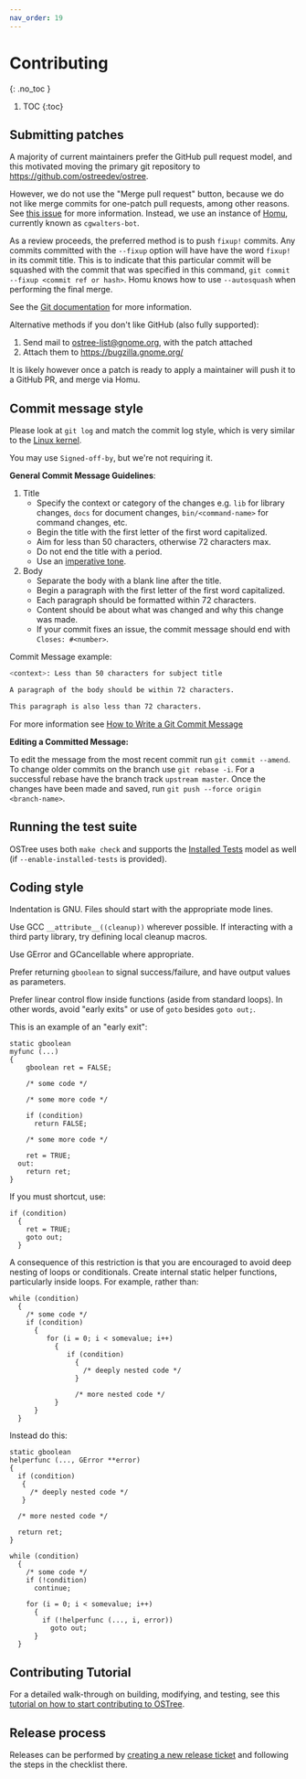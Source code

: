 ```yaml
---
nav_order: 19
---
```


# Contributing
{: .no_toc }

1. TOC
{:toc}

## Submitting patches

A majority of current maintainers prefer the GitHub pull request
model, and this motivated moving the primary git repository to
<https://github.com/ostreedev/ostree>.

However, we do not use the "Merge pull request" button, because we do
not like merge commits for one-patch pull requests, among other
reasons.  See [this issue](https://github.com/isaacs/github/issues/2)
for more information.  Instead, we use an instance of
[Homu](https://github.com/servo/homu), currently known as
`cgwalters-bot`.

As a review proceeds, the preferred method is to push `fixup!` commits. Any commits committed with the `--fixup` option will have have the word `fixup!` in its commit title. This is to indicate that this particular commit will be squashed with the commit that was specified in this command, `git commit --fixup <commit ref or hash>`. Homu knows how to use `--autosquash` when performing the final merge.

See the
[Git documentation](https://git-scm.com/docs/git-rebase) for more
information.

Alternative methods if you don't like GitHub (also fully supported):

 1. Send mail to <ostree-list@gnome.org>, with the patch attached
 1. Attach them to <https://bugzilla.gnome.org/>

It is likely however once a patch is ready to apply a maintainer
will push it to a GitHub PR, and merge via Homu.

## Commit message style

Please look at `git log` and match the commit log style, which is very
similar to the
[Linux kernel](https://git.kernel.org/cgit/linux/kernel/git/torvalds/linux.git).

You may use `Signed-off-by`, but we're not requiring it.

**General Commit Message Guidelines**:

1. Title
    - Specify the context or category of the changes e.g. `lib` for library changes, `docs` for document changes, `bin/<command-name>` for command changes, etc.
    - Begin the title with the first letter of the first word capitalized.
    - Aim for less than 50 characters, otherwise 72 characters max.
    - Do not end the title with a period.
    - Use an [imperative tone](https://en.wikipedia.org/wiki/Imperative_mood).
2. Body
    - Separate the body with a blank line after the title.
    - Begin a paragraph with the first letter of the first word capitalized.
    - Each paragraph should be formatted within 72 characters.
    - Content should be about what was changed and why this change was made.
    - If your commit fixes an issue, the commit message should end with `Closes: #<number>`.

Commit Message example:

```bash
<context>: Less than 50 characters for subject title

A paragraph of the body should be within 72 characters.

This paragraph is also less than 72 characters.
```

For more information see [How to Write a Git Commit Message](https://chris.beams.io/posts/git-commit/)

**Editing a Committed Message:**

To edit the message from the most recent commit run `git commit --amend`. To change older commits on the branch use `git rebase -i`. For a successful rebase have the branch track `upstream master`. Once the changes have been made and saved, run `git push --force origin <branch-name>`.

## Running the test suite

OSTree uses both `make check` and supports the
[Installed Tests](https://wiki.gnome.org/GnomeGoals/InstalledTests)
model as well (if `--enable-installed-tests` is provided).

## Coding style

Indentation is GNU.  Files should start with the appropriate mode lines.

Use GCC `__attribute__((cleanup))` wherever possible.  If interacting
with a third party library, try defining local cleanup macros.

Use GError and GCancellable where appropriate.

Prefer returning `gboolean` to signal success/failure, and have output
values as parameters.

Prefer linear control flow inside functions (aside from standard
loops).  In other words, avoid "early exits" or use of `goto` besides
`goto out;`.

This is an example of an "early exit":

    static gboolean
    myfunc (...)
    {
        gboolean ret = FALSE;

        /* some code */

        /* some more code */

        if (condition)
          return FALSE;

        /* some more code */

        ret = TRUE;
      out:
        return ret;
    }

If you must shortcut, use:

    if (condition)
      {
        ret = TRUE;
        goto out;
      }

A consequence of this restriction is that you are encouraged to avoid
deep nesting of loops or conditionals.  Create internal static helper
functions, particularly inside loops.  For example, rather than:

    while (condition)
      {
        /* some code */
        if (condition)
          {
             for (i = 0; i < somevalue; i++)
               {
                  if (condition)
                    {
                      /* deeply nested code */
                    }

                    /* more nested code */
               }
          }
      }

Instead do this:

    static gboolean
    helperfunc (..., GError **error)
    {
      if (condition)
       {
         /* deeply nested code */
       }

      /* more nested code */

      return ret;
    }

    while (condition)
      {
        /* some code */
        if (!condition)
          continue;

        for (i = 0; i < somevalue; i++)
          {
            if (!helperfunc (..., i, error))
              goto out;
          }
      }

## Contributing Tutorial

For a detailed walk-through on building, modifying, and testing, see this [tutorial on how to start contributing to OSTree](contributing-tutorial.md).

## Release process

Releases can be performed by [creating a new release ticket][new-release-ticket] and following the steps in the checklist there.

[new-release-ticket]: https://github.com/ostreedev/ostree/new?labels=kind/release&template=release-checklist.md
